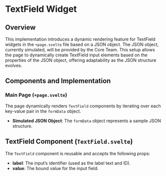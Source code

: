 #  TextField Widget

## Overview
This implementation introduces a dynamic rendering feature for TextField widgets in the `+page.svelte` file based on a JSON object. The JSON object, currently simulated, will be provided by the Core Team. This setup allows the page to dynamically create TextField input elements based on the properties of the JSON object, offering adaptability as the JSON structure evolves.

## Components and Implementation

### Main Page (`+page.svelte`)
The page dynamically renders `TextField` components by iterating over each key-value pair in the `formData` object.

- **Simulated JSON Object**: The `formData` object represents a sample JSON structure.


## TextField Component (`TextField.svelte`)

The `TextField` component is reusable and accepts the following props:

- **label**: The input’s identifier (used as the label text and ID).
- **value**: The bound value for the input field.
